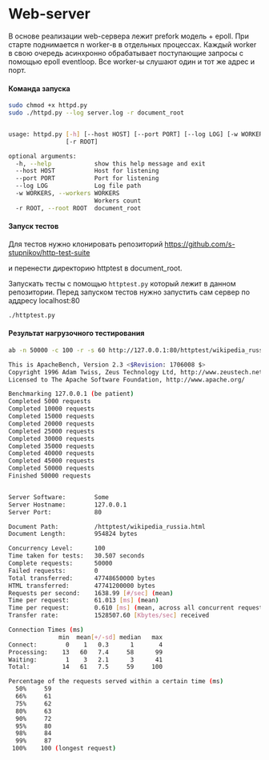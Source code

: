 # Web-server

В основе реализации web-сервера лежит prefork модель + epoll.
При старте поднимается n worker-в в отдельных процессах.
Каждый worker в свою очередь асинхронно обрабатывает поступающие запросы с помощью epoll eventloop.
Все worker-ы слушают один и тот же адрес и порт.


#### Команда запуска

```bash
sudo chmod +x httpd.py
sudo ./httpd.py --log server.log -r document_root


usage: httpd.py [-h] [--host HOST] [--port PORT] [--log LOG] [-w WORKERS]
                [-r ROOT]

optional arguments:
  -h, --help            show this help message and exit
  --host HOST           Host for listening
  --port PORT           Port for listening
  --log LOG             Log file path
  -w WORKERS, --workers WORKERS
                        Workers count
  -r ROOT, --root ROOT  document_root
```
#### Запуск тестов

Для тестов нужно клонировать репозиторий https://github.com/s-stupnikov/http-test-suite

и перенести директорию httptest в document_root.

Запускать тесты с помощью `httptest.py` который лежит в данном репозитории.
Перед запуском тестов нужно запустить сам сервер по аддресу localhost:80

```bash
./httptest.py
```

#### Результат нагрузочного тестирования

```bash
ab -n 50000 -c 100 -r -s 60 http://127.0.0.1:80/httptest/wikipedia_russia.html

This is ApacheBench, Version 2.3 <$Revision: 1706008 $>
Copyright 1996 Adam Twiss, Zeus Technology Ltd, http://www.zeustech.net/
Licensed to The Apache Software Foundation, http://www.apache.org/

Benchmarking 127.0.0.1 (be patient)
Completed 5000 requests
Completed 10000 requests
Completed 15000 requests
Completed 20000 requests
Completed 25000 requests
Completed 30000 requests
Completed 35000 requests
Completed 40000 requests
Completed 45000 requests
Completed 50000 requests
Finished 50000 requests


Server Software:        Some
Server Hostname:        127.0.0.1
Server Port:            80

Document Path:          /httptest/wikipedia_russia.html
Document Length:        954824 bytes

Concurrency Level:      100
Time taken for tests:   30.507 seconds
Complete requests:      50000
Failed requests:        0
Total transferred:      47748650000 bytes
HTML transferred:       47741200000 bytes
Requests per second:    1638.99 [#/sec] (mean)
Time per request:       61.013 [ms] (mean)
Time per request:       0.610 [ms] (mean, across all concurrent requests)
Transfer rate:          1528507.60 [Kbytes/sec] received

Connection Times (ms)
              min  mean[+/-sd] median   max
Connect:        0    1   0.3      1       4
Processing:    13   60   7.4     58      99
Waiting:        1    3   2.1      3      41
Total:         14   61   7.5     59     100

Percentage of the requests served within a certain time (ms)
  50%     59
  66%     61
  75%     62
  80%     63
  90%     72
  95%     80
  98%     84
  99%     87
 100%    100 (longest request)

```
